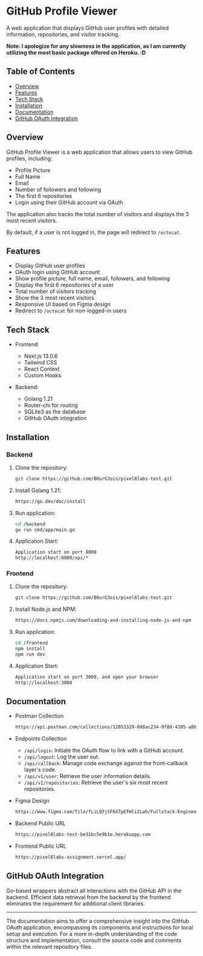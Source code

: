 # GitHub Profile Viewer

A web application that displays GitHub user profiles with detailed information, repositories, and visitor tracking.

**Note: I apologize for any slowness in the application, as I am currently utilizing the most basic package offered on Heroku. :D**

## Table of Contents

- [Overview](#overview)
- [Features](#features)
- [Tech Stack](#tech-stack)
- [Installation](#installation)
- [Documentation](#documentation)
- [GitHub OAuth Integration](#github-oauth-integration)

## Overview

GitHub Profile Viewer is a web application that allows users to view GitHub profiles, including: 
- Profile Picture
- Full Name
- Email
- Number of followers and following
- The first 6 repositories
- Login using their GitHub account via OAuth 

The application also tracks the total number of visitors and displays the 3 most recent visitors.


By default, if a user is not logged in, the page will redirect to `/octocat`.

## Features

- Display GitHub user profiles
- OAuth login using GitHub account
- Show profile picture, full name, email, followers, and following
- Display the first 6 repositories of a user
- Total number of visitors tracking
- Show the 3 most recent visitors
- Responsive UI based on Figma design
- Redirect to `/octocat` for non-logged-in users

## Tech Stack

- Frontend:
  - Next.js 13.0.6
  - Tailwind CSS
  - React Context
  - Custom Hooks

- Backend:
  - Golang 1.21
  - Router-chi for routing
  - SQLite3 as the database
  - GitHub OAuth integration

## Installation

### Backend
1. Clone the repository:
   ```bash
   git clone https://github.com/B0urG3ois/pixel8labs-test.git

2. Install Golang 1.21:
   ```bash
   https://go.dev/doc/install

3. Run application:
   ```bash
   cd /backend
   go run cmd/app/main.go

4. Application Start:
   ```bash
   Application start on port 8000
   http://localhost:8000/api/*


### Frontend
1. Clone the repository:
   ```bash
   git clone https://github.com/B0urG3ois/pixel8labs-test.git

2. Install Node.js and NPM:
   ```bash
   https://docs.npmjs.com/downloading-and-installing-node-js-and-npm

3. Run application:
   ```bash
   cd /frontend
   npm install
   npm run dev

4. Application Start:
   ```bash
   Application start on port 3000, and open your browser
   http://localhost:3000


## Documentation

- Postman Collection
  ```bash
  https://api.postman.com/collections/12053329-8d8ac234-9f8d-4305-a8b7-3566f438328d?access_key=PMAT-01HN79YPPTZBJ7T8FS6BCBS3WY

- Endpoints Collection
  - `/api/login`: Initiate the OAuth flow to link with a GitHub account.
  - `/api/logout`: Log the user out.
  - `/api/callback`: Manage code exchange against the front-callback layer's code.
  - `/api/v1/user`: Retrieve the user information details.
  - `/api/v1/repositories`: Retrieve the user's six most recent repositories.

- Figma Design
  ```bash
  https://www.figma.com/file/fLiLQfjSF6X7pEfHli2Lwh/Fullstack-Engineer-Test-Case?type=design&node-id=0%3A1&mode=design&t=RfULQB2MF956TxTT-1
  
- Backend Public URL
  ```bash
  https://pixel8labs-test-be31bc5e9b1e.herokuapp.com
  
- Frontend Public URL
  ```bash
  https://pixel8labs-assignment.vercel.app/


## GitHub OAuth Integration

Go-based wrappers abstract all interactions with the GitHub API in the backend. Efficient data retrieval from the backend by the frontend eliminates the requirement for additional client libraries.

----------------------------------------------------------------

The documentation aims to offer a comprehensive insight into the GitHub OAuth application, encompassing its components and instructions for local setup and execution. For a more in-depth understanding of the code structure and implementation, consult the source code and comments within the relevant repository files.
